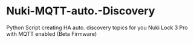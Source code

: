 # Nuki-MQTT-auto.-Discovery
Python Script creating HA auto. discovery topics for you Nuki Lock 3 Pro with MQTT enabled (Beta Firmware)
